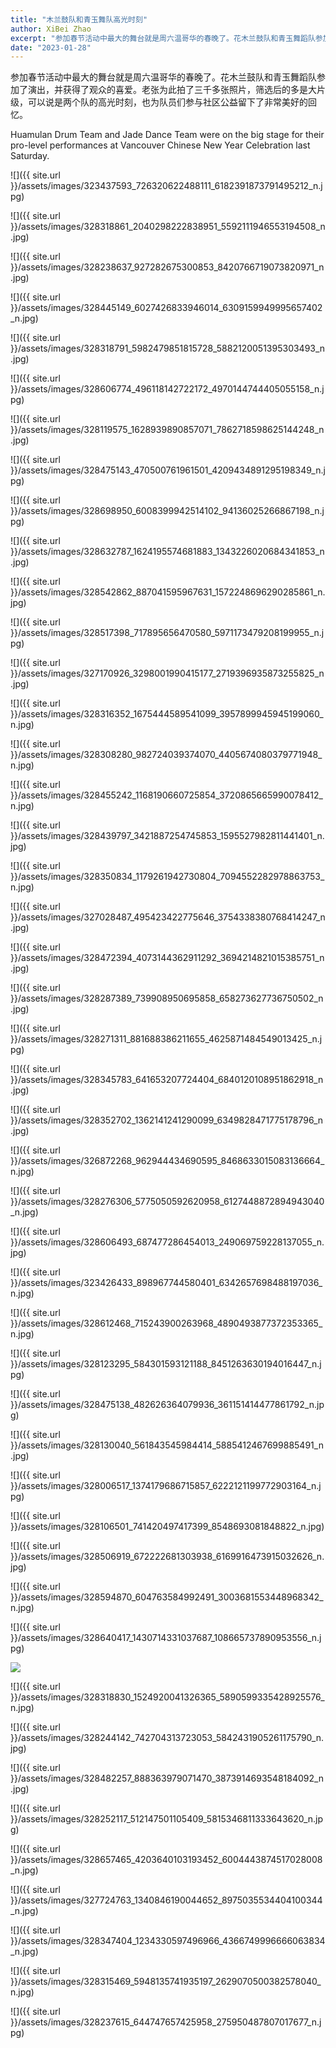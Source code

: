 ```yaml
---
title: "木兰鼓队和青玉舞队高光时刻"
author: XiBei Zhao
excerpt: "参加春节活动中最大的舞台就是周六温哥华的春晚了。花木兰鼓队和青玉舞蹈队参加了演出，并获得了观众的喜爱。老张为此拍了三千多张照片，筛选后的多是大片级，可以说是两个队的高光时刻，也为队员们参与社区公益留下了非常美好的回忆。"
date: "2023-01-28"
---
```


参加春节活动中最大的舞台就是周六温哥华的春晚了。花木兰鼓队和青玉舞蹈队参加了演出，并获得了观众的喜爱。老张为此拍了三千多张照片，筛选后的多是大片级，可以说是两个队的高光时刻，也为队员们参与社区公益留下了非常美好的回忆。

Huamulan Drum Team and Jade Dance Team were on the big stage for their pro-level performances at Vancouver Chinese New Year Celebration last Saturday.

![]({{ site.url }}/assets/images/323437593_726320622488111_6182391873791495212_n.jpg)

![]({{ site.url }}/assets/images/328318861_2040298222838951_5592111946553194508_n.jpg)

![]({{ site.url }}/assets/images/328238637_927282675300853_8420766719073820971_n.jpg)

![]({{ site.url }}/assets/images/328445149_6027426833946014_6309159949995657402_n.jpg)

![]({{ site.url }}/assets/images/328318791_5982479851815728_5882120051395303493_n.jpg)

![]({{ site.url }}/assets/images/328606774_496118142722172_4970144744405055158_n.jpg)

![]({{ site.url }}/assets/images/328119575_1628939890857071_7862718598625144248_n.jpg)

![]({{ site.url }}/assets/images/328475143_470500761961501_4209434891295198349_n.jpg)

![]({{ site.url }}/assets/images/328698950_6008399942514102_94136025266867198_n.jpg)

![]({{ site.url }}/assets/images/328632787_1624195574681883_1343226020684341853_n.jpg)

![]({{ site.url }}/assets/images/328542862_887041595967631_1572248696290285861_n.jpg)

![]({{ site.url }}/assets/images/328517398_717895656470580_5971173479208199955_n.jpg)

![]({{ site.url }}/assets/images/327170926_3298001990415177_2719396935873255825_n.jpg)

![]({{ site.url }}/assets/images/328316352_1675444589541099_3957899945945199060_n.jpg)

![]({{ site.url }}/assets/images/328308280_982724039374070_4405674080379771948_n.jpg)

![]({{ site.url }}/assets/images/328455242_1168190660725854_3720865665990078412_n.jpg)

![]({{ site.url }}/assets/images/328439797_3421887254745853_1595527982811441401_n.jpg)

![]({{ site.url }}/assets/images/328350834_1179261942730804_7094552282978863753_n.jpg)

![]({{ site.url }}/assets/images/327028487_495423422775646_3754338380768414247_n.jpg)

![]({{ site.url }}/assets/images/328472394_4073144362911292_3694214821015385751_n.jpg)

![]({{ site.url }}/assets/images/328287389_739908950695858_658273627736750502_n.jpg)

![]({{ site.url }}/assets/images/328271311_881688386211655_4625871484549013425_n.jpg)

![]({{ site.url }}/assets/images/328345783_641653207724404_6840120108951862918_n.jpg)

![]({{ site.url }}/assets/images/328352702_1362141241290099_6349828471775178796_n.jpg)

![]({{ site.url }}/assets/images/326872268_962944434690595_8468633015083136664_n.jpg)

![]({{ site.url }}/assets/images/328276306_5775050592620958_6127448872894943040_n.jpg)

![]({{ site.url }}/assets/images/328606493_687477286454013_249069759228137055_n.jpg)

![]({{ site.url }}/assets/images/323426433_898967744580401_6342657698488197036_n.jpg)

![]({{ site.url }}/assets/images/328612468_715243900263968_4890493877372353365_n.jpg)

![]({{ site.url }}/assets/images/328123295_584301593121188_8451263630194016447_n.jpg)

![]({{ site.url }}/assets/images/328475138_482626364079936_361151414477861792_n.jpg)

![]({{ site.url }}/assets/images/328130040_561843545984414_5885412467699885491_n.jpg)

![]({{ site.url }}/assets/images/328006517_1374179686715857_6222121199772903164_n.jpg)

![]({{ site.url }}/assets/images/328106501_741420497417399_8548693081848822_n.jpg)

![]({{ site.url }}/assets/images/328506919_672222681303938_6169916473915032626_n.jpg)

![]({{ site.url }}/assets/images/328594870_604763584992491_3003681553448968342_n.jpg)

![]({{ site.url }}/assets/images/328640417_1430714331037687_108665737890953556_n.jpg)

![](https://res.cloudinary.com/dhngj18do/image/upload/f_auto,q_auto/v1/images/divider)

![]({{ site.url }}/assets/images/328318830_1524920041326365_5890599335428925576_n.jpg)

![]({{ site.url }}/assets/images/328244142_742704313723053_5842431905261175790_n.jpg)

![]({{ site.url }}/assets/images/328482257_888363979071470_3873914693548184092_n.jpg)

![]({{ site.url }}/assets/images/328252117_512147501105409_5815346811333643620_n.jpg)

![]({{ site.url }}/assets/images/328657465_4203640103193452_6004443874517028008_n.jpg)

![]({{ site.url }}/assets/images/327724763_1340846190044652_8975035534404100344_n.jpg)

![]({{ site.url }}/assets/images/328347404_1234330597496966_4366749996666063834_n.jpg)

![]({{ site.url }}/assets/images/328315469_5948135741935197_2629070500382578040_n.jpg)

![]({{ site.url }}/assets/images/328237615_644747657425958_275950487807017677_n.jpg)
